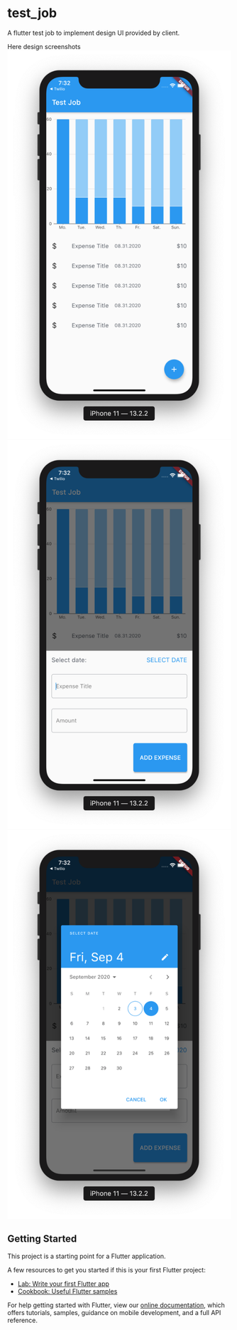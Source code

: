 # test_job

A flutter test job to implement design UI provided by client.  

Here design screenshots 
![](/screenshots/Screenshot_home.png)
![](/screenshots/Screenshot_bottom_sheet.png)
![](/screenshots/Screenshot_calender.png)




## Getting Started

This project is a starting point for a Flutter application.

A few resources to get you started if this is your first Flutter project:

- [Lab: Write your first Flutter app](https://flutter.dev/docs/get-started/codelab)
- [Cookbook: Useful Flutter samples](https://flutter.dev/docs/cookbook)

For help getting started with Flutter, view our
[online documentation](https://flutter.dev/docs), which offers tutorials,
samples, guidance on mobile development, and a full API reference.
